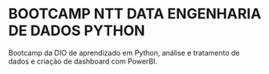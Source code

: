 # BOOTCAMP NTT DATA ENGENHARIA DE DADOS PYTHON
Bootcamp da DIO de aprendizado em Python, análise e tratamento de dados e criação de dashboard com PowerBI.
